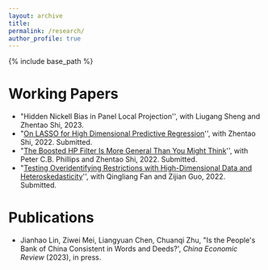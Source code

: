 ```yaml
---
layout: archive
title: 
permalink: /research/
author_profile: true 
---
```


{% include base_path %}

Working Papers
======

* "Hidden Nickell Bias in Panel Local Projection'', with Liugang Sheng and Zhentao Shi, 2023. 
* "[On LASSO for High Dimensional Predictive Regression](https://arxiv.org/abs/2212.07052)'', with Zhentao Shi, 2022. Submitted. 
* "[The Boosted HP Filter Is More General Than You Might Think](https://arxiv.org/abs/2209.09810)'', with Peter C.B. Phillips and Zhentao Shi, 2022. Submitted. 
* "[Testing Overidentifying Restrictions with High-Dimensional Data and Heteroskedasticity](https://arxiv.org/abs/2205.00171)'', with Qingliang Fan and Zijian Guo, 2022. Submitted. 

Publications
======
* Jianhao Lin, Ziwei Mei, Liangyuan Chen, Chuanqi Zhu, "Is the People's Bank of China Consistent in Words and Deeds?', *China Economic Review* (2023),  in press.  

